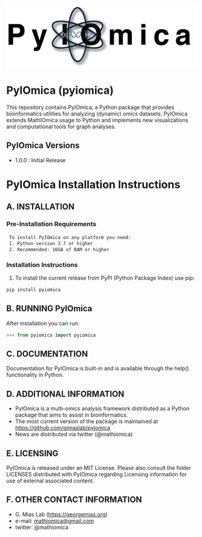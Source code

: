 ![Logo](PyIOmica.png?raw=true)

# PyIOmica (pyiomica)
This repository contains PyIOmica, a Python package that provides bioinformatics utilities for analyzing (dynamic) omics datasets. PyIOmica extends MathIOmica usage to Python and implements new visualizations and computational tools for graph analyses.

## PyIOmica Versions

* 1.0.0 : Initial Release

# PyIOmica Installation Instructions

## A. INSTALLATION 
  
### Pre-Installation Requirements

     To install PyIOmica on any platform you need:
     1. Python version 3.7 or higher
     2. Recommended: 16GB of RAM or higher
  
### Installation Instructions

1. To install the current release from PyPI (Python Package Index) use pip:

```bash
pip install pyiomica
```

<!-- Alternatively, you can install directly from github using:
```bash
pip install git+https://github.com/gmiaslab/pyiomica/
``` -->

## B. RUNNING PyIOmica

After installation you can run:

```python
>>> from pyiomica import pyiomica
```

## C. DOCUMENTATION

Documentation for PyIOmica is built-in and is available through the help() functionality in Python.

## D. ADDITIONAL INFORMATION

* PyIOmica is a multi-omics analysis framework distributed as a Python package that aims to assist in bioinformatics.
* The most current version of the package is maintained at
<https://github.com/gmiaslab/pyiomica>
* News are distributed via twitter (@mathiomica)

## E. LICENSING

PyIOmica is released under an MIT License. Please also consult the folder LICENSES distributed with PyIOmica regarding Licensing information for use of external associated content.

## F. OTHER CONTACT INFORMATION

* G. Mias Lab (https://georgemias.org)
* e-mail: mathiomica@gmail.com
* twitter: @mathiomica
